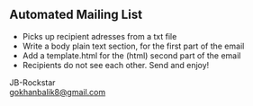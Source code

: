 ## Automated Mailing List

- Picks up recipient adresses from a txt file  
- Write a body plain text section, for the first part of the email  
- Add a template.html for the (html) second part of the email  
- Recipients do not see each other. Send and enjoy!  

JB-Rockstar  
gokhanbalik8@gmail.com 
